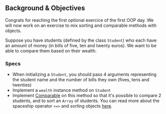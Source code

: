 ## Background & Objectives

Congrats for reaching the first optional exercice of the first OOP day. We will now work on an exercise to mix sorting and comparable methods with objects.

Suppose you have students (defined by the class `Student`) who each have an amount of money (in bills of five, ten and twenty euros). We want to be able to compare them based on their wealth.

### Specs

- When initializing a `Student`, you should pass 4 arguments representing the student name and the number of bills they own (fives, tens and twenties)
- Implement a `wealth` instance method on `Student`
- Implement [Comparable](http://www.ruby-doc.org/core-2.2.0/Comparable.html) on this method so that it's possible to compare 2 students, and to sort an `Array` of students. You can read more about the spaceship operator `<=>` and sorting objects [here](http://stackoverflow.com/a/28014514).
